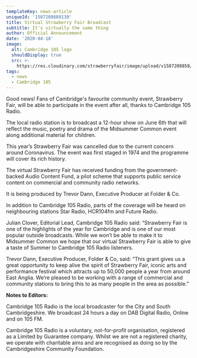 ```yaml
---
templateKey: news-article
uniqueId: '1587208689130'
title: Virtual Strawberry Fair Broadcast
subtitle: It's virtually the same thing
author: Official Announcement
date: '2020-04-18'
image:
  alt: Cambridge 105 logo
  shouldDisplay: true
  src: >-
    https://res.cloudinary.com/strawberryfair/image/upload/v1587208858/News/Radio105_y5fm3e.png
tags:
  - news
  - Cambridge 105
---
```

Good news! Fans of Cambridge's favourite community event, Strawberry Fair, will be able to participate in the event after all, thanks to Cambridge 105 Radio.

The local radio station is to broadcast a 12-hour show on June 6th that will reflect the music, poetry and drama of the Midsummer Common event along additional material for children.

This year’s Strawberry Fair was cancelled due to the current concern around Coronavirus. The event was first staged in 1974 and the programme will cover its rich history.

The virtual Strawberry Fair has received funding from the government-backed Audio Content Fund, a pilot scheme that supports public service content on commercial and community radio networks.

It is being produced by Trevor Dann, Executive Producer at Folder & Co. 

In addition to Cambridge 105 Radio, parts of the coverage will be heard on neighbouring stations Star Radio, HCR104fm and Future Radio.

Julian Clover, Editorial Lead, Cambridge 105 Radio said: “Strawberry Fair is one of the highlights of the year for Cambridge and is one of our most popular outside broadcasts. While we won’t be able to make it to Midsummer Common we hope that our virtual Strawberry Fair is able to give a taste of Summer to Cambridge 105 Radio listeners.

Trevor Dann, Executive Producer, Folder & Co, said: “This grant gives us a great opportunity to keep alive the spirit of Strawberry Fair, iconic arts and performance festival which attracts up to 50,000 people a year from around East Anglia. We’re pleased to be working with a range of commercial and community stations to bring this to as many people in the area as possible.”

**Notes to Editors:**

Cambridge 105 Radio is the local broadcaster for the City and South Cambridgeshire. We broadcast 24 hours a day on DAB Digital Radio, Online and on 105 FM.

Cambridge 105 Radio is a voluntary, not-for-profit organisation, registered as a Limited by Guarantee company. Whilst we are not a registered charity, we operate with charitable aims and are recognised as doing so by the Cambridgeshire Community Foundation.

